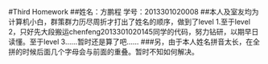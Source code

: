 #Third Homework
##姓名：方鹏程    学号：2013301020008
##本人及室友均为计算机小白，群策群力历尽周折才打出了姓名的顺序，做到了level 1.至于level 2，只好先大段搬运chenfeng2013301020145同学的代码，努力钻研，以期早日读懂。至于level 3……暂时还是算了吧……
###另，由于本人姓名拼音太长，在全拼的时候后面几个字母会与前面的重叠。暂时不知如何解决。
